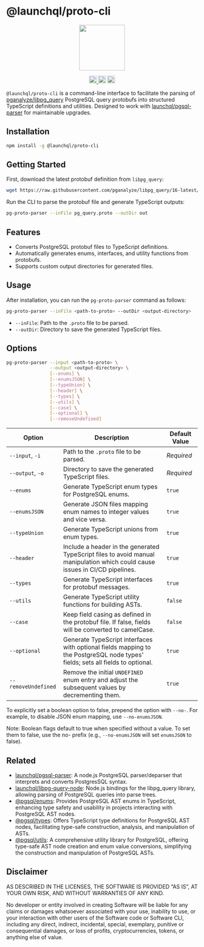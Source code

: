 # @launchql/proto-cli

<p align="center" width="100%">
  <img height="120" src="https://github.com/launchql/pgsql-parser/assets/545047/6440fa7d-918b-4a3b-8d1b-755d85de8bea" />
</p>

<p align="center" width="100%">
  <a href="https://github.com/launchql/pg-proto-parser/actions/workflows/run-tests.yaml">
    <img height="20" src="https://github.com/launchql/pg-proto-parser/actions/workflows/run-tests.yaml/badge.svg" />
  </a>
   <a href="https://github.com/launchql/pg-proto-parser/blob/main/LICENSE-MIT"><img height="20" src="https://img.shields.io/badge/license-MIT-blue.svg"></a>
   <a href="https://github.com/launchql/pg-proto-parser/blob/main/LICENSE-Apache"><img height="20" src="https://img.shields.io/badge/license-Apache-blue.svg"></a>
</p>

`@launchql/proto-cli` is a command-line interface to facilitate the parsing of [pganalyze/libpg_query](https://github.com/pganalyze/libpg_query) PostgreSQL query protobufs into structured TypeScript definitions and utilities. Designed to work with [launchql/pgsql-parser](https://github.com/launchql/pgsql-parser) for maintainable upgrades.

## Installation

```bash
npm install -g @launchql/proto-cli
```

## Getting Started

First, download the latest protobuf definition from `libpg_query`:

```bash
wget https://raw.githubusercontent.com/pganalyze/libpg_query/16-latest/protobuf/pg_query.proto
```


Run the CLI to parse the protobuf file and generate TypeScript outputs:

```bash
pg-proto-parser --inFile pg_query.proto --outDir out
```


## Features

- Converts PostgreSQL protobuf files to TypeScript definitions.
- Automatically generates enums, interfaces, and utility functions from protobufs.
- Supports custom output directories for generated files.


## Usage

After installation, you can run the `pg-proto-parser` command as follows:

```bash
pg-proto-parser --inFile <path-to-proto> --outDir <output-directory>
```

- `--inFile`: Path to the `.proto` file to be parsed.
- `--outDir`: Directory to save the generated TypeScript files.

## Options

```bash
pg-proto-parser --input <path-to-proto> \
                --output <output-directory> \
                [--enums] \
                [--enumsJSON] \
                [--typeUnion] \
                [--header] \
                [--types] \
                [--utils] \
                [--case] \
                [--optional] \
                [--removeUndefined]
```


| Option                | Description                                                                                                                         | Default Value |
|-----------------------|-------------------------------------------------------------------------------------------------------------------------------------|---------------|
| `--input`, `-i`       | Path to the `.proto` file to be parsed.                                                                                             | *Required*    |
| `--output`, `-o`      | Directory to save the generated TypeScript files.                                                                                   | *Required*    |
| `--enums`             | Generate TypeScript enum types for PostgreSQL enums.                                                                                | `true`        |
| `--enumsJSON`         | Generate JSON files mapping enum names to integer values and vice versa.                                                            | `true`        |
| `--typeUnion`         | Generate TypeScript unions from enum types.                                                                                         | `true`        |
| `--header`            | Include a header in the generated TypeScript files to avoid manual manipulation which could cause issues in CI/CD pipelines.        | `true`        |
| `--types`             | Generate TypeScript interfaces for protobuf messages.                                                                               | `true`        |
| `--utils`             | Generate TypeScript utility functions for building ASTs.                                                                            | `false`       |
| `--case`              | Keep field casing as defined in the protobuf file. If false, fields will be converted to camelCase.                                 | `false`        |
| `--optional`          | Generate TypeScript interfaces with optional fields mapping to the PostgreSQL node types' fields; sets all fields to optional.      | `true`        |
| `--removeUndefined`   | Remove the initial `UNDEFINED` enum entry and adjust the subsequent values by decrementing them.                                    | `true`        |


To explicitly set a boolean option to false, prepend the option with `--no-`. For example, to disable JSON enum mapping, use `--no-enumsJSON`.

Note: Boolean flags default to true when specified without a value. To set them to false, use the no- prefix (e.g., `--no-enumsJSON` will set `enumsJSON` to false).

## Related

* [launchql/pgsql-parser](https://github.com/launchql/pgsql-parser): A node.js PostgreSQL parser/deparser that interprets and converts PostgresSQL syntax.
* [launchql/libpg-query-node](https://github.com/launchql/libpg-query-node): Node.js bindings for the libpg_query library, allowing parsing of PostgreSQL queries into parse trees.
* [@pgsql/enums](https://github.com/launchql/pgsql-parser/tree/main/packages/enums): Provides PostgreSQL AST enums in TypeScript, enhancing type safety and usability in projects interacting with PostgreSQL AST nodes.
* [@pgsql/types](https://github.com/launchql/pgsql-parser/tree/main/packages/types): Offers TypeScript type definitions for PostgreSQL AST nodes, facilitating type-safe construction, analysis, and manipulation of ASTs.
* [@pgsql/utils](https://github.com/launchql/pgsql-parser/tree/main/packages/utils): A comprehensive utility library for PostgreSQL, offering type-safe AST node creation and enum value conversions, simplifying the construction and manipulation of PostgreSQL ASTs.

## Disclaimer

AS DESCRIBED IN THE LICENSES, THE SOFTWARE IS PROVIDED “AS IS”, AT YOUR OWN RISK, AND WITHOUT WARRANTIES OF ANY KIND.

No developer or entity involved in creating Software will be liable for any claims or damages whatsoever associated with your use, inability to use, or your interaction with other users of the Software code or Software CLI, including any direct, indirect, incidental, special, exemplary, punitive or consequential damages, or loss of profits, cryptocurrencies, tokens, or anything else of value.


